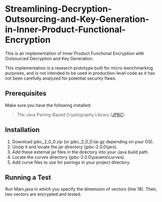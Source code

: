 # Streamlining-Decryption-Outsourcing-and-Key-Generation-in-Inner-Product-Functional-Encryption
This is an implementation of Inner Product Functional Encryption with Outsourced Decryption and Key Generation.

This implementation is a research prototype built for micro-benchmarking purposes, and is not intended to be used in production-level code as it has not been carefully analyzed for potential security flaws.

## Prerequisites
Make sure you have the following installed:
> The Java Pairing-Based Cryptography Library ([JPBC](http://http://gas.dia.unisa.it/projects/jpbc))

## Installation
1. Download jpbc_2_0_0.zip (or jpbc_2_0_0.tar.gz depending on your OS).
2. Unzip it and locate the jar directory (jpbc-2.0.0\jars).
3. Add these external jar files in the directory into your Java build path.
4. Locate the curves directory (jpbc-2.0.0\params\curves).
5. Add curve files to use for pairings in your project directory.

## Running a Test
Run Main.java in which you specify the dimension of vectors (line 18). Then, two vectors are encrypted and tested.
